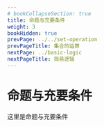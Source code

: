 ```yaml
---
# bookCollapseSection: true
title: 命题与充要条件
weight: 3
bookHidden: true
prevPage: ../../set-operation
prevPageTitle: 集合的运算
nextPage: ../basic-logic
nextPageTitle: 简易逻辑
---
```


# 命题与充要条件

这里是命题与充要条件